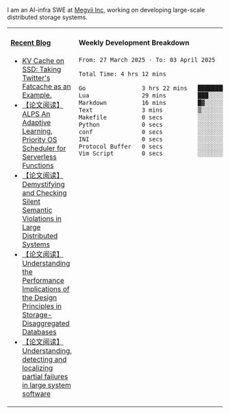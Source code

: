 I am an AI-infra SWE at [Megvii Inc](https://en.megvii.com/), working on developing large-scale distributed storage systems.

<table width="960px">
<tr>
<td valign="top" width="50%">

#### <a href="https://www.kongjun18.me" target="_blank">Recent Blog</a>

<!-- BLOG-POST-LIST:START -->
- [KV Cache on SSD: Taking Twitter&#39;s Fatcache as an Example.](https://kongjun18.github.io/posts/kv-cache-on-disk-taking-twitters-fatcache-as-an-example/)
- [【论文阅读】ALPS An Adaptive Learning, Priority OS Scheduler for Serverless Functions](https://kongjun18.github.io/posts/alps-an-adaptive-learning-priority-os-scheduler-for-serverless-functions/)
- [【论文阅读】Demystifying and Checking Silent Semantic Violations in Large Distributed Systems](https://kongjun18.github.io/posts/demystifying-and-checking-silent-semantic-violations-in-large-distributed-systems/)
- [【论文阅读】Understanding the Performance Implications of the Design Principles in Storage-Disaggregated Databases](https://kongjun18.github.io/posts/understanding-the-performance-implications-of-the-design-principles-in-storage-disaggregated-databases/)
- [【论文阅读】Understanding, detecting and localizing partial failures in large system software](https://kongjun18.github.io/posts/understanding-detecting-and-localizing-partial-failures-in-large-system-software/)
<!-- BLOG-POST-LIST:END -->

</td>
<td valign="top" width="50%">

#### Weekly Development Breakdown

<!--START_SECTION:waka-->

```txt
From: 27 March 2025 - To: 03 April 2025

Total Time: 4 hrs 12 mins

Go                3 hrs 22 mins   ████████████████████░░░░░   80.20 %
Lua               29 mins         ███░░░░░░░░░░░░░░░░░░░░░░   11.61 %
Markdown          16 mins         █▓░░░░░░░░░░░░░░░░░░░░░░░   06.46 %
Text              3 mins          ▒░░░░░░░░░░░░░░░░░░░░░░░░   01.31 %
Makefile          0 secs          ░░░░░░░░░░░░░░░░░░░░░░░░░   00.12 %
Python            0 secs          ░░░░░░░░░░░░░░░░░░░░░░░░░   00.09 %
conf              0 secs          ░░░░░░░░░░░░░░░░░░░░░░░░░   00.07 %
INI               0 secs          ░░░░░░░░░░░░░░░░░░░░░░░░░   00.07 %
Protocol Buffer   0 secs          ░░░░░░░░░░░░░░░░░░░░░░░░░   00.05 %
Vim Script        0 secs          ░░░░░░░░░░░░░░░░░░░░░░░░░   00.01 %
```

<!--END_SECTION:waka-->
</td>
</tr>

</table>
